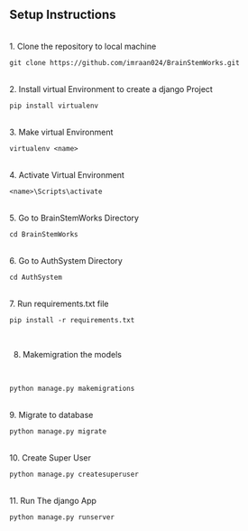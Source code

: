 ## Setup Instructions
<br>
1. Clone the repository to local machine
<br>

```
git clone https://github.com/imraan024/BrainStemWorks.git
```
<br >
2. Install virtual Environment to create a django Project
<br>

```
pip install virtualenv
```
<br >
3. Make virtual Environment
<br>

```
virtualenv <name>
```
<br >
4. Activate Virtual Environment
<br>

```
<name>\Scripts\activate
```
<br>
5. Go to BrainStemWorks Directory
 <br>

```
cd BrainStemWorks
```
<br>
6. Go to AuthSystem Directory
 <br>

```
cd AuthSystem
```
<br>
7. Run requirements.txt file
<br>

```
pip install -r requirements.txt
```
<br>

8. Makemigration the models
 <br>

```
python manage.py makemigrations
```
<br>
9. Migrate to database
 <br>

```
python manage.py migrate
```
<br>
10. Create Super User
 <br>

```
python manage.py createsuperuser
```
<br>
11. Run The django App
<br>

```
python manage.py runserver
```
<br>
